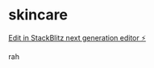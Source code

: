 # skincare

[Edit in StackBlitz next generation editor ⚡️](https://stackblitz.com/~/github.com/Alrbuddy/skincare)

rah